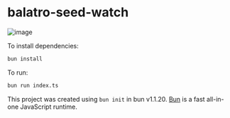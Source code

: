 # balatro-seed-watch

![image](https://github.com/user-attachments/assets/494f31cd-a106-477e-b20c-9d796a6202e5)

To install dependencies:

```bash
bun install
```

To run:

```bash
bun run index.ts
```

This project was created using `bun init` in bun v1.1.20. [Bun](https://bun.sh) is a fast all-in-one JavaScript runtime.
